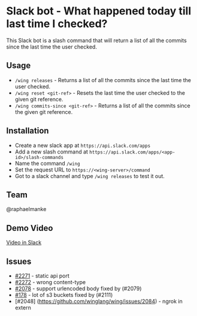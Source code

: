 # Slack bot - What happened today till last time I checked?

This Slack bot is a slash command that will return a list of all the commits since the last time the user checked.

## Usage

- `/wing releases` - Returns a list of all the commits since the last time the user checked.
- `/wing reset <git-ref>` - Resets the last time the user checked to the given git reference.
- `/wing commits-since <git-ref>` - Returns a list of all the commits since the given git reference.

## Installation

- Create a new slack app at `https://api.slack.com/apps`
- Add a new slash command at `https://api.slack.com/apps/<app-id>/slash-commands`
- Name the command `/wing`
- Set the request URL to `https://<wing-server>/command`
- Got to a slack channel and type `/wing releases` to test it out.

## Team

@raphaelmanke

## Demo Video

[Video in Slack]([https://www.youtube.com](https://winglang.slack.com/archives/C052FPLAP2A/p1682504224626169))

## Issues

- [#2271](https://github.com/winglang/wing/issues/2271) - static api port
- [#2272](https://github.com/winglang/wing/issues/2272) - wrong content-type
- [#2078](https://github.com/winglang/wing/issues/2078) - support urlencoded body fixed by (#2079)
- [#178](https://github.com/winglang/wing/issues/178) - lot of s3 buckets fixed by (#2111)
- [#2048] (https://github.com/winglang/wing/issues/2084) - ngrok in extern
